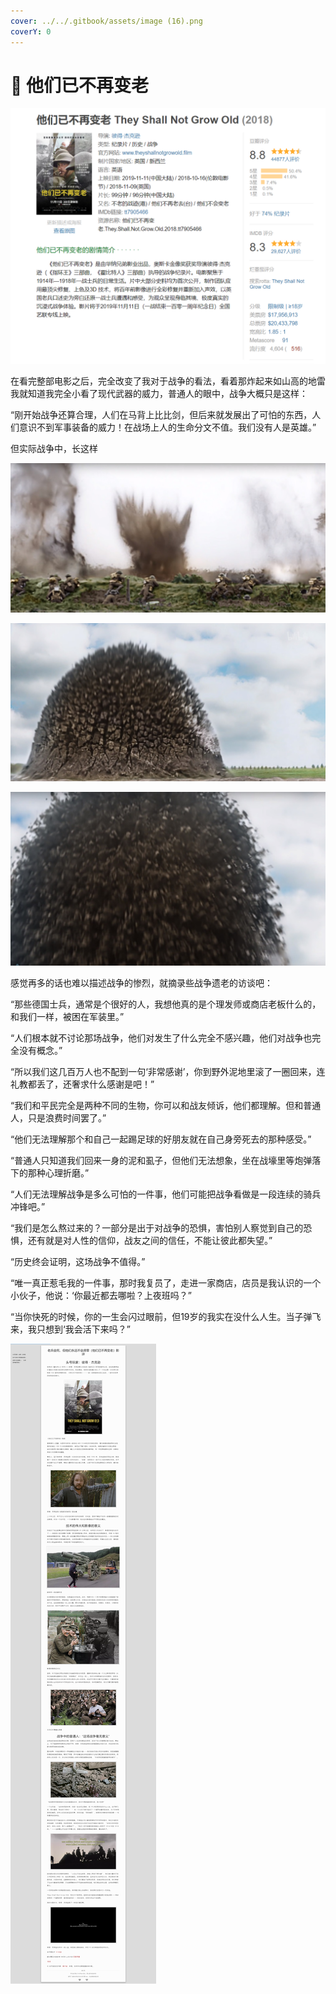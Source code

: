 ```yaml
---
cover: ../../.gitbook/assets/image (16).png
coverY: 0
---
```


# 🔫 他们已不再变老

![](<../../.gitbook/assets/1 (2)>)

在看完整部电影之后，完全改变了我对于战争的看法，看着那炸起来如山高的地雷我就知道我完全小看了现代武器的威力，普通人的眼中，战争大概只是这样：

“刚开始战争还算合理，人们在马背上比比剑，但后来就发展出了可怕的东西，人们意识不到军事装备的威力！在战场上人的生命分文不值。我们没有人是英雄。”

但实际战争中，长这样

![](<../../.gitbook/assets/2 (5)>)

![](<../../.gitbook/assets/3 (4)>)

![](<../../.gitbook/assets/4 (3)>)

感觉再多的话也难以描述战争的惨烈，就摘录些战争遗老的访谈吧：

“那些德国士兵，通常是个很好的人，我想他真的是个理发师或商店老板什么的，和我们一样，被困在军装里。”

“人们根本就不讨论那场战争，他们对发生了什么完全不感兴趣，他们对战争也完全没有概念。”

“所以我们这几百万人也不配到一句‘非常感谢’，你到野外泥地里滚了一圈回来，连礼教都丢了，还奢求什么感谢是吧！”

“我们和平民完全是两种不同的生物，你可以和战友倾诉，他们都理解。但和普通人，只是浪费时间罢了。”

“他们无法理解那个和自己一起踢足球的好朋友就在自己身旁死去的那种感受。”

“普通人只知道我们回来一身的泥和虱子，但他们无法想象，坐在战壕里等炮弹落下的那种心理折磨。”

“人们无法理解战争是多么可怕的一件事，他们可能把战争看做是一段连续的骑兵冲锋吧。”

“我们是怎么熬过来的？一部分是出于对战争的恐惧，害怕别人察觉到自己的恐惧，还有就是对人性的信仰，战友之间的信任，不能让彼此都失望。”

“历史终会证明，这场战争不值得。”

“唯一真正惹毛我的一件事，那时我复员了，走进一家商店，店员是我认识的一个小伙子，他说：‘你最近都去哪啦？上夜班吗？”

“当你快死的时候，你的一生会闪过眼前，但19岁的我实在没什么人生。当子弹飞来，我只想到‘我会活下来吗？”

![](<../../.gitbook/assets/0 (4)>)
